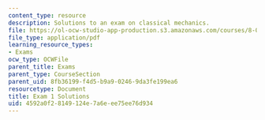 ```yaml
---
content_type: resource
description: Solutions to an exam on classical mechanics.
file: https://ol-ocw-studio-app-production.s3.amazonaws.com/courses/8-012-physics-i-classical-mechanics-fall-2008/4592a0f28149124e7a6eee75ee76d934_exam1sol.pdf
file_type: application/pdf
learning_resource_types:
- Exams
ocw_type: OCWFile
parent_title: Exams
parent_type: CourseSection
parent_uid: 8fb36199-f4d5-b9a9-0246-9da3fe199ea6
resourcetype: Document
title: Exam 1 Solutions
uid: 4592a0f2-8149-124e-7a6e-ee75ee76d934
---
```

